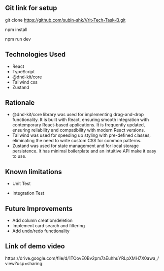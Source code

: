 <h2>Git link for setup</h2>

git clone https://github.com/subin-shk/Vrit-Tech-Task-B.git

npm install

npm run dev


<h2>Technologies Used</h2>

- React
- TypeScript
- @dnd-kit/core
- Tailwind css
- Zustand

<h2>Rationale</h2>

-  @dnd-kit/core library was used for implementing drag-and-drop functionality. It is built with React, ensuring smooth integration with contemporary React-based applications. It is frequently   updated, ensuring reliability and compatibility with modern React versions.
-  Tailwind was used for speeding up styling with pre-defined classes, eliminating the need to write custom CSS for common patterns.
-  Zustand was used for state management and for local storage persistence. It has minimal boilerplate and an intuitive API make it easy to use.

<h2>Known limitations</h2>

- Unit Test
  
- Integration Test

<h2>Future Improvements</h2>

- Add column creation/deletion
- Implement card search and filtering
- Add undo/redo functionality

<h2>Link of demo video</h2>
https://drive.google.com/file/d/1TOovE0Bv2pm7aEuhhuYRLpXMH7X0awa_/view?usp=sharing


